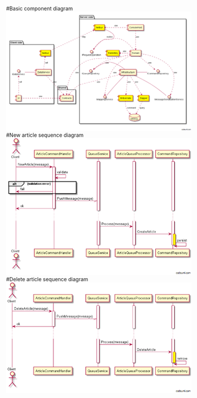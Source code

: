 #Basic component diagram
![component](images/attika_v2_component.png)
#New article sequence diagram
![component](images/attika_v2_sequence_new.png)
#Delete article sequence diagram
![component](images/attika_v2_sequence_delete.png)